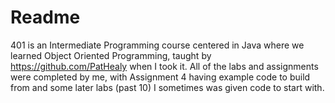 # Readme
401 is an Intermediate Programming course centered in Java where we learned Object Oriented Programming, taught by https://github.com/PatHealy when I took it. 
All of the labs and assignments were completed by me, with Assignment 4 having example code to build from and some later labs (past 10) I sometimes was given code to start with.

